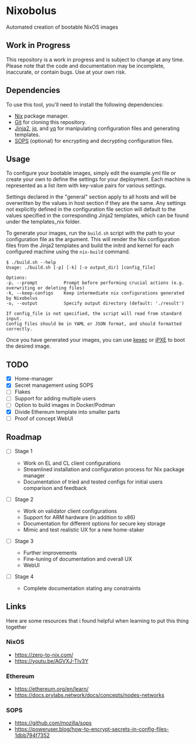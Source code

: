 # Nixobolus
Automated creation of bootable NixOS images

## Work in Progress
This repository is a work in progress and is subject to change at any time. Please note that the code and documentation may be incomplete, inaccurate, or contain bugs. Use at your own risk.

## Dependencies
To use this tool, you'll need to install the following dependencies:

- [Nix](https://nixos.org/download.html) package manager.
- [Git](https://git-scm.com/downloads) for cloning this repository.
- [Jinja2](https://jinja.palletsprojects.com/en/3.0.x/), [jq](https://stedolan.github.io/jq/), and [yq](https://kislyuk.github.io/yq/) for manipulating configuration files and generating templates.
- [SOPS](https://github.com/mozilla/sops) (optional) for encrypting and decrypting configuration files.

## Usage 
To configure your bootable images, simply edit the example.yml file or create your own to define the settings for your deployment. Each machine is represented as a list item with key-value pairs for various settings.

Settings declared in the "general" section apply to all hosts and will be overwritten by the values in host section if they are the same. Any settings not explicitly defined in the configuration file section will default to the values specified in the corresponding Jinja2 templates, which can be found under the templates_nix folder.

To generate your images, run the `build.sh` script with the path to your configuration file as the argument. This will render the Nix configuration files from the Jinja2 templates and build the initrd and kernel for each configured machine using the `nix-build` command.

```
$ ./build.sh --help
Usage: ./build.sh [-p] [-k] [-o output_dir] [config_file]

Options:
-p, --prompt          Prompt before performing crucial actions (e.g. overwriting or deleting files)
-k, --keep-configs    Keep intermediate nix configurations generated by Nixobolus
-o, --output          Specify output directory (default: './result')

If config_file is not specified, the script will read from standard input.
Config files should be in YAML or JSON format, and should formatted correctly.
```

Once you have generated your images, you can use [kexec](https://wiki.archlinux.org/title/Kexec) or [iPXE](https://ipxe.org/start) to boot the desired image.

## TODO
- [x] Home-manager
- [x] Secret management using SOPS
- [ ] Flakes
- [ ] Support for adding multiple users
- [ ] Option to build images in Docker/Podman
- [x] Divide Ethereum template into smaller parts
- [ ] Proof of concept WebUI

## Roadmap
- [ ] Stage 1
    - Work on EL and CL client configurations
    - Streamlined installation and configuration process for Nix package manager
    - Documentation of tried and tested configs for initial users comparison and feedback

- [ ] Stage 2
    - Work on validator client configurations
    - Support for ARM hardware (in addition to x86)
    - Documentation for different options for secure key storage
    - Mimic and test realistic UX for a new home-staker

- [ ] Stage 3
    - Further improvements
    - Fine-tuning of documentation and overall UX
    - WebUI

- [ ] Stage 4
    - Complete documentation stating any constraints

## Links
Here are some resources that i found helpful when learning to put this thing together

### NixOS
- https://zero-to-nix.com/
- https://youtu.be/AGVXJ-TIv3Y

### Ethereum
- https://ethereum.org/en/learn/
- https://docs.prylabs.network/docs/concepts/nodes-networks

### SOPS
- https://github.com/mozilla/sops
- https://poweruser.blog/how-to-encrypt-secrets-in-config-files-1dbb794f7352
